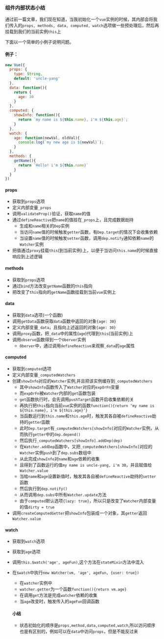 ### 组件内部状态小结
通过前一篇文章，我们现在知道，当我初始化一个`vue`实例的时候，其内部会将我们传入的`props, methods, data, computed, watch`选项做一些预处理后，然后再挂载到我们的当前实例`this`上

下面以一个简单的小例子说明问题。
#### 例子：
``` js
new Vue({
  props: {
    type: String,
    default: 'uncle-yang'
  },
  data: function(){
    return {
      age: 30
    }
  },
  computed: {
    showInfo: function(){
      return `my name is ${this.name}, i'm ${this.age}`;
    }
  },
  watch: {
    age: function(newVal, oldVal){
      console.log(`my new age is ${newVal}`);
    }
  },
  methods: {
    getName(){
      return `Hello! i'm ${this.name}`
    }
  }
})
```

#### props
* 获取到`props`选项
* 定义内部变量`_props`
* 调用`validateProp()`验证，获取`name`的值
* 通过`defineReactive`把`name`的值挂在`_props`上，且完成数据劫持
  * 生成和`name`相关的`Dep`实例
  * 当访问`name`值的时候触发`getter`函数，有`Dep.target`的情况下会收集依赖
  * 当设置`name`值的时候触发`setter`函数，调用`dep.notify`通知依赖`name`的`Watcher`实例
* 把值通过`proxy`挂载`this`(到当前实例)上，以便于当访问`this.name`的时候直接响应到上述逻辑


#### methods
* 获取到`props`选项
* 通过`bind`方法改变`getName`函数的`this`指向
* 把改变了`this`指向的`getName`函数挂载到当前`vue`实例上


#### data
* 获取到`data`选项(一个函数)
* 调用`getData`函数获取`data`函数中返回的对象`{age: 30}`
* 定义内部变量`_data`，且指向上述返回的对象`{age: 30}`
* 调用`proxy`函数，把`_data`中的属性(`age`)代理到`this`(当前实例)上
* 调用`observe`函数得到一个`Oberver`实例
  * `Oberver`中，通过调用`defineReactive`来观察`_data`的`age`属性

#### computed
* 获取到`computed`选项
* 定义内部变量`_computedWatchers`
* 创建`showInfo`对应的`Watcher`实例,并且把该实例缓存到`_computedWatchers`
  * 其中`showInfo`函数传入了`Watcher`对应的`expOrFn`变量
  * 而`expOrFn`被`Watcher`内部的`get`函数包装
  * `get`函数执行时，会先调用`pushTarget`函数开启收集依赖的关
  * 再执行把`this`指向当前`vue`实例的函数`function(){return ‘my name is ${this.name}, i'm ${this.age}’}`
  * 当函数运行到`this.name`和`this.age`时，触发其各自被`defineReactive`劫持的`getter`函数
  * 此时`Dep.target`有`_computedWatchers[showInfo]`对应的`Watcher`实例，从而执行`getter`中的`dep.depend()`
  * 然后执行`_computedWatchers[showInfo].addDep(dep)`
  * 在`Watcher.addDep`函数中，又把`_computedWatchers[showInfo]`对应的`Watcher`实例`push`到了`dep.subs`数组中
  * 从此完成`showInfo`对`name`和`age`依赖的收集
  * 且得到了函数运行的值`my name is uncle-yang, i'm 30`，并且赋值给`Watcher.value`
  * 当给`name`和`age`设置新值时，触发其各自被`defineReactive`劫持的`setter`函数
  * 然后执行到`dep.notify()`
  * 从而调用`dep.subs`中所有`Watcher.update`方法
  * 由于`computed`默认选项`{lazy: true}`，所以只是改变了`Watcher`内部变量的值`dirty = true`
* 调用`createComputedGetter`把`showInfo`包装成一个对象，其`getter`返回`Watcher.value`

#### watch
* 获取到`watch`选项
* 获取到`age`选项
* 调用`this.$watch('age', ageFun)`,这个方法在`stateMixin`方法中混入
* 在`$watch`中执行`new Watcher(vm, 'age', ageFun, {user: true})`
  * 在`watcher`实例中
  * `watcher.getter`为一个函数`function(){return vm.age}`
  * 在调用`get`方法是完成`watcher`依赖的收集
  * 当`age`改变时，触发传入的`ageFun`回调函数


  #### 小结
  * 状态初始化的顺序是`props,method,data,computed,watch`,所以访问顺序也是有区别的，例如可以在`data`中访问`props`，但是不能反过来


